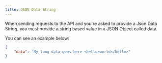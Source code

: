```yaml
---
title: JSON Data String
---
```


When sending requests to the API and you're asked to provide a Json Data String, you must provide a string based value
in a JSON Object called data.

You can see an example below:

```json
{
    "data": "My long data goes here <hello>world</hello>"
}
```
